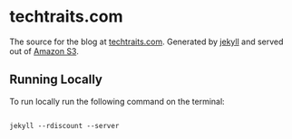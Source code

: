 # techtraits.com

The source for the blog at [techtraits.com](http://techtraits.com). Generated by [jekyll](http://jekyllrb.com/) and served out of [Amazon S3](http://aws.amazon.com/s3/).

## Running Locally 

To run locally run the following command on the terminal:
<pre><code>
jekyll --rdiscount --server
</code></pre>